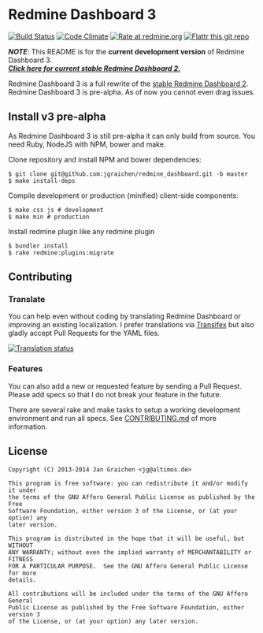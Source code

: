 # Redmine Dashboard 3

[![Build Status](http://img.shields.io/travis/jgraichen/redmine_dashboard.svg?style=flat)](https://travis-ci.org/jgraichen/redmine_dashboard)
[![Code Climate](http://img.shields.io/codeclimate/github/jgraichen/redmine_dashboard.svg?style=flat)](https://codeclimate.com/github/jgraichen/redmine_dashboard)
[![Rate at redmine.org](http://img.shields.io/badge/rate%20at-redmine.org-blue.svg?style=flat)](http://www.redmine.org/plugins/redmine-dashboard)
[![Flattr this git repo](http://api.flattr.com/button/flattr-badge-large.png)](https://flattr.com/submit/auto?user_id=jgraichen&url=https://github.com/jgraichen/redmine_dashboard&tags=github&category=software)

***NOTE***: This README is for the **current development version** of Redmine Dashboard 3. <br /> ***[Click here for current stable Redmine Dashboard 2.](https://github.com/jgraichen/redmine_dashboard/tree/stable-v2#readme)***

Redmine Dashboard 3 is a full rewrite of the [stable Redmine Dashboard 2](https://github.com/jgraichen/redmine_dashboard/tree/stable-v2). Redmine Dashboard 3 is pre-alpha. As of now you cannot even drag issues.

## Install v3 pre-alpha

As Redmine Dashboard 3 is still pre-alpha it can only build from source. You need Ruby, NodeJS with NPM, bower and make.

Clone repository and install NPM and bower dependencies:

	$ git clone git@github.com:jgraichen/redmine_dashboard.git -b master
	$ make install-deps

Compile development or production (minified) client-side components:

	$ make css js # development
	$ make min # production

Install redmine plugin like any redmine plugin

	$ bundler install
	$ rake redmine:plugins:migrate

## Contributing

### Translate

You can help even without coding by translating Redmine Dashboard or improving an existing localization. I prefer translations via [Transifex](https://www.transifex.com/organization/redmine_dashboard/dashboard/redmine-dashboard) but also gladly accept Pull Requests for the YAML files.

[![Translation status](https://www.transifex.com/projects/p/redmine-dashboard/resource/strings/chart/image_png)](https://www.transifex.com/projects/p/redmine-dashboard/)

### Features

You can also add a new or requested feature by sending a Pull Request. Please add specs so that I do not break your feature in the future.

There are several rake and make tasks to setup a working development environment and run all specs. See [CONTRIBUTING.md](CONTRIBUTING.md) of more information.

## License

```
Copyright (C) 2013-2014 Jan Graichen <jg@altimos.de>

This program is free software: you can redistribute it and/or modify it under
the terms of the GNU Affero General Public License as published by the Free
Software Foundation, either version 3 of the License, or (at your option) any
later version.

This program is distributed in the hope that it will be useful, but WITHOUT
ANY WARRANTY; without even the implied warranty of MERCHANTABILITY or FITNESS
FOR A PARTICULAR PURPOSE.  See the GNU Affero General Public License for more
details.

All contributions will be included under the terms of the GNU Affero General
Public License as published by the Free Software Foundation, either version 3
of the License, or (at your option) any later version.
```
